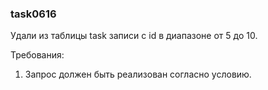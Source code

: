 
### task0616

Удали из таблицы task записи с id в диапазоне от 5 до 10.


Требования:
1.	Запрос должен быть реализован согласно условию.


